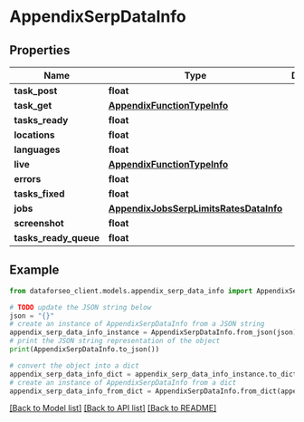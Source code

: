 # AppendixSerpDataInfo


## Properties

Name | Type | Description | Notes
------------ | ------------- | ------------- | -------------
**task_post** | **float** |  | [optional] 
**task_get** | [**AppendixFunctionTypeInfo**](AppendixFunctionTypeInfo.md) |  | [optional] 
**tasks_ready** | **float** |  | [optional] 
**locations** | **float** |  | [optional] 
**languages** | **float** |  | [optional] 
**live** | [**AppendixFunctionTypeInfo**](AppendixFunctionTypeInfo.md) |  | [optional] 
**errors** | **float** |  | [optional] 
**tasks_fixed** | **float** |  | [optional] 
**jobs** | [**AppendixJobsSerpLimitsRatesDataInfo**](AppendixJobsSerpLimitsRatesDataInfo.md) |  | [optional] 
**screenshot** | **float** |  | [optional] 
**tasks_ready_queue** | **float** |  | [optional] 

## Example

```python
from dataforseo_client.models.appendix_serp_data_info import AppendixSerpDataInfo

# TODO update the JSON string below
json = "{}"
# create an instance of AppendixSerpDataInfo from a JSON string
appendix_serp_data_info_instance = AppendixSerpDataInfo.from_json(json)
# print the JSON string representation of the object
print(AppendixSerpDataInfo.to_json())

# convert the object into a dict
appendix_serp_data_info_dict = appendix_serp_data_info_instance.to_dict()
# create an instance of AppendixSerpDataInfo from a dict
appendix_serp_data_info_from_dict = AppendixSerpDataInfo.from_dict(appendix_serp_data_info_dict)
```
[[Back to Model list]](../README.md#documentation-for-models) [[Back to API list]](../README.md#documentation-for-api-endpoints) [[Back to README]](../README.md)


